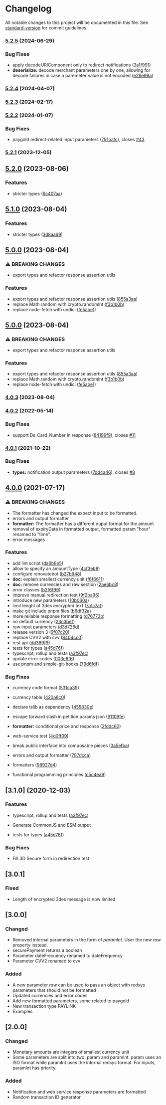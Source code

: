 # Changelog

All notable changes to this project will be documented in this file. See [standard-version](https://github.com/conventional-changelog/standard-version) for commit guidelines.

### [5.2.5](https://github.com/javiertury/redsys-easy/compare/v5.2.4...v5.2.5) (2024-06-29)


### Bug Fixes

* apply decodeURIComponent only to redirect notifications ([3a1f991](https://github.com/javiertury/redsys-easy/commit/3a1f991cd85b74491adca55c7a467fbc7fd6376a))
* **deserialize:** decode merchant parameters one by one, allowing for decode failures in case a paremeter value is not encoded ([e28e99a](https://github.com/javiertury/redsys-easy/commit/e28e99a0824e4910739684dd57e0807674ba313c))

### [5.2.4](https://github.com/javiertury/redsys-easy/compare/v5.2.3...v5.2.4) (2024-04-07)

### [5.2.3](https://github.com/javiertury/redsys-easy/compare/v5.2.2...v5.2.3) (2024-02-17)

### [5.2.2](https://github.com/javiertury/redsys-easy/compare/v5.2.1...v5.2.2) (2024-01-07)


### Bug Fixes

* paygold redirect-related input parameters ([791bafc](https://github.com/javiertury/redsys-easy/commit/791bafc9d4f86c7e8286a4d309fe2b7e2db6749d)), closes [#43](https://github.com/javiertury/redsys-easy/issues/43)

### [5.2.1](https://github.com/javiertury/redsys-easy/compare/v5.2.0...v5.2.1) (2023-12-05)

## [5.2.0](https://github.com/javiertury/redsys-easy/compare/v5.1.0...v5.2.0) (2023-08-06)


### Features

* stricter types ([6c407aa](https://github.com/javiertury/redsys-easy/commit/6c407aa5efcaf1661ce1e624abee6e6f671124be))

## [5.1.0](https://github.com/javiertury/redsys-easy/compare/v5.0.0...v5.1.0) (2023-08-04)


### Features

* stricter types ([3d8aa69](https://github.com/javiertury/redsys-easy/commit/3d8aa6989f148c1e06d78ffa512c99adcb7c387e))

## [5.0.0](https://github.com/javiertury/redsys-easy/compare/v4.0.3...v5.0.0) (2023-08-04)


### ⚠ BREAKING CHANGES

* export types and refactor response assertion utils

### Features

* export types and refactor response assertion utils ([855a3aa](https://github.com/javiertury/redsys-easy/commit/855a3aa04eda2709a61a00412997b4386f6952b0))
* replace Math.random with crypto.randomInt ([f3b1b0b](https://github.com/javiertury/redsys-easy/commit/f3b1b0b3425ffd453a6abe8938aef46c50ccb3ce))
* replace node-fetch with undici ([fe5abe1](https://github.com/javiertury/redsys-easy/commit/fe5abe1c87e21865b1179e9eb6c6ebdff9ee66bd))

## [5.0.0](https://github.com/javiertury/redsys-easy/compare/v4.0.3...v5.0.0) (2023-08-04)


### ⚠ BREAKING CHANGES

* export types and refactor response assertion utils

### Features

* export types and refactor response assertion utils ([855a3aa](https://github.com/javiertury/redsys-easy/commit/855a3aa04eda2709a61a00412997b4386f6952b0))
* replace Math.random with crypto.randomInt ([f3b1b0b](https://github.com/javiertury/redsys-easy/commit/f3b1b0b3425ffd453a6abe8938aef46c50ccb3ce))
* replace node-fetch with undici ([fe5abe1](https://github.com/javiertury/redsys-easy/commit/fe5abe1c87e21865b1179e9eb6c6ebdff9ee66bd))

### [4.0.3](https://github.com/javiertury/redsys-easy/compare/v4.0.2...v4.0.3) (2023-08-04)

### [4.0.2](https://github.com/javiertury/redsys-easy/compare/v4.0.1...v4.0.2) (2022-05-14)


### Bug Fixes

* support Ds_Card_Number in response ([84199f9](https://github.com/javiertury/redsys-easy/commit/84199f94d1bccf8c81822435ca803790207dfc2e)), closes [#11](https://github.com/javiertury/redsys-easy/issues/11)

### [4.0.1](https://github.com/javiertury/redsys-easy/compare/v4.0.0...v4.0.1) (2021-10-22)


### Bug Fixes

* **types:** notification output parameters ([7dd4a46](https://github.com/javiertury/redsys-easy/commit/7dd4a4695400c030f1f78bb71ccd11e3dfa67269)), closes [#8](https://github.com/javiertury/redsys-easy/issues/8)

## [4.0.0](https://github.com/javiertury/redsys-easy/compare/v2.0.0...v4.0.0) (2021-07-17)


### ⚠ BREAKING CHANGES

* The formatter has changed the expect input to be
formatted.
* errors and output formatter
* **formatter:** The formatter has a different ouput format for the amount
* removal of expiryDate in formatted output, formatted
param "hour" renamed to "time".
* error messages

### Features

* add lint script ([da6b8e5](https://github.com/javiertury/redsys-easy/commit/da6b8e54fc23a6a8a4f45ed7d4def6b8584138b9))
* allow to specify an amountType ([4cf3eb8](https://github.com/javiertury/redsys-easy/commit/4cf3eb8e6c76357cb66a305fb574d3c325921f87))
* configure renovatebot ([b27b948](https://github.com/javiertury/redsys-easy/commit/b27b948d0d22e09a890d380fdfe62e3ef663cde2))
* **doc:** explain smallest currency unit ([f6f6611](https://github.com/javiertury/redsys-easy/commit/f6f661132215a1b7cf0a8c03cad78c58b8ff8f94))
* **doc:** remove currencies and raw section ([2ae6bc8](https://github.com/javiertury/redsys-easy/commit/2ae6bc89b15e05048d960d32c0e0464825220826))
* error classes ([b2f6f99](https://github.com/javiertury/redsys-easy/commit/b2f6f998bc69cc24cfe7d7a9efd4db050b03f2c3))
* improve manual redirection test ([9f2ba96](https://github.com/javiertury/redsys-easy/commit/9f2ba966ab0bc4421defc49108771339be594568))
* introduce new parameters ([10b060a](https://github.com/javiertury/redsys-easy/commit/10b060aebf29a4b7d5e8e04d9d2278921d784cc9))
* limit lenght of 3des encrypted text ([7a1c7af](https://github.com/javiertury/redsys-easy/commit/7a1c7afb4b41a4effdb259f05c14105fbbad8d89))
* make git include pnpm files ([b6df32a](https://github.com/javiertury/redsys-easy/commit/b6df32af5ee5d36db0929d2214680f990dd6749a))
* more reliable response formatting ([d76773b](https://github.com/javiertury/redsys-easy/commit/d76773b54b6c2af79b6473ddf58d9d94d3a8d62e))
* no default currency ([23c3bef](https://github.com/javiertury/redsys-easy/commit/23c3befcb270803ca2e1dc77182fd888ccfbbffa))
* raw input parameters ([d3d726d](https://github.com/javiertury/redsys-easy/commit/d3d726d832fcaa471390f26fa468e4093831d490))
* release version 3 ([9f07c20](https://github.com/javiertury/redsys-easy/commit/9f07c20fba857268296d0011040d49aa9b7de5dd))
* replace CVV2 with cvv ([8404cc0](https://github.com/javiertury/redsys-easy/commit/8404cc01c95d54bf648e0dda81480dc9c3a9d3c1))
* rest api ([dd389f9](https://github.com/javiertury/redsys-easy/commit/dd389f93bee80a348e49229be3b1c80f225849fa))
* tests for types ([a45d76f](https://github.com/javiertury/redsys-easy/commit/a45d76fa2610b0ac3d2418a76951ecb8e643f523))
* typescript, rollup and tests ([a3f97ec](https://github.com/javiertury/redsys-easy/commit/a3f97ec81cd6140a25dff759d55f5cd74bb867d9))
* update error codes ([003e6f6](https://github.com/javiertury/redsys-easy/commit/003e6f6527e9178e5e6ab080322080862f9a4d68))
* use pnpm and simple-git-hooks ([79d6fdf](https://github.com/javiertury/redsys-easy/commit/79d6fdfdf8d8194173cc3a3280dba7cb2d675678))


### Bug Fixes

* currency code format ([531ca39](https://github.com/javiertury/redsys-easy/commit/531ca39c85c2e50e0edbbb53e3af9c737a36b1d2))
* currency table ([420a8c0](https://github.com/javiertury/redsys-easy/commit/420a8c07ed6cef2e5fcc18aa1a31a1f489bfdb3f))
* declare tslib as dependency ([455830e](https://github.com/javiertury/redsys-easy/commit/455830e682723d0c13b47e0681b0b378423d3397))
* escape forward slash in petition params json ([91109fe](https://github.com/javiertury/redsys-easy/commit/91109fe2640da264d882a53a68cc8c95bc9ebf25))
* **formatter:** conditional price and response ([2fddc60](https://github.com/javiertury/redsys-easy/commit/2fddc608a8983f708072ad767668126526d06099))
* web-service test ([4d0ff09](https://github.com/javiertury/redsys-easy/commit/4d0ff0976d3ca8511c4416e9746f2a3efc8210b1))


* break public interface into composable pieces ([3a5efba](https://github.com/javiertury/redsys-easy/commit/3a5efba619e7527addd3c47963308665bc7e4ca3))
* errors and output formatter ([787dcca](https://github.com/javiertury/redsys-easy/commit/787dcca34247352af5ea475bf0325d18aa11efb8))
* formatters ([98927d4](https://github.com/javiertury/redsys-easy/commit/98927d4033d2c18f420517ba186d591f73a9ea65))
* functional programming principles ([c5c4ea9](https://github.com/javiertury/redsys-easy/commit/c5c4ea91601285810194aa0451b43635fe9533bd))

## [3.1.0] (2020-12-03)


### Features

* typescript, rollup and tests ([a3f97ec](https://github.com/javiertury/redsys-easy/commit/a3f97ec81cd6140a25dff759d55f5cd74bb867d9))
- Generate CommonJS and ESM output
* tests for types ([a45d76f](https://github.com/javiertury/redsys-easy/commit/a45d76fa2610b0ac3d2418a76951ecb8e643f523))


### Bug Fixes

- Fill 3D Secure form in redirection test


## [3.0.1]

### Fixed

- Length of encrypted 3des message is now limited

## [3.0.0]

### Changed

- Removed internal parameters in the form of *paramInt*. User the new *raw* property instead.
- securePayment returns a boolean
- Parameter dateFrecuency renamed to dateFrequency
- Parameter CVV2 renamed to cvv

### Added

- A new parameter *raw* can be used to pass an object with redsys parameters that should not be formatted
- Updated currencies and error codes
- Add new formatted parameters, some related to paygold
- New transaction type PAYLINK
- Examples

## [2.0.0]

### Changed

- Monetary amounts are integers of smallest currency unit
- Some parameters are split into two: param and paramInt. param uses an ISO format while paramInt uses the internal redsys format. For inputs, paramInt has priority.

### Added

- Notification and web service response parameters are formatted
- Random transaction ID generator
